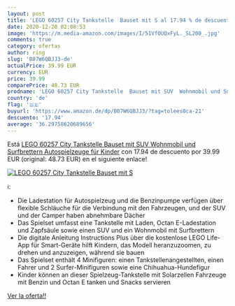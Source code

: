```yaml
---
layout: post
title: 'LEGO 60257 City Tankstelle  Bauset mit S al 17.94 % de descuento'
date: 2020-12-20 02:08:53
image: 'https://m.media-amazon.com/images/I/51VfOUQxFyL._SL200_.jpg'
comments: true
category: ofertas
author: ring
slug: 'B07W6QBJJ3-de'
actualPrice: 39.99 EUR
currency: EUR
price: 39.99
comparePrice: 48.73 EUR
prodname: 'LEGO 60257 City Tankstelle  Bauset mit SUV  Wohnmobil und Surfbrettern  Autospielzeuge für Kinder'
country: 'de'
flag: '🇩🇪'
buyurl: 'https://www.amazon.de/dp/B07W6QBJJ3/?tag=tolees0ca-21'
descuento: '17.94'
average: '36.29758620689656'
---
```


Está [LEGO 60257 City Tankstelle  Bauset mit SUV  Wohnmobil und Surfbrettern  Autospielzeuge für Kinder](https://www.amazon.de/dp/B07W6QBJJ3/?tag=tolees0ca-21) con 17.94 de descuento por 39.99 EUR (original: 48.73 EUR) en el siguiente enlace!

[![LEGO 60257 City Tankstelle  Bauset mit S](https://m.media-amazon.com/images/I/51VfOUQxFyL._SL200_.jpg)](https://www.amazon.de/dp/B07W6QBJJ3/?tag=tolees0ca-21)

ℹ️:

- Die Ladestation für Autospielzeug und die Benzinpumpe verfügen über flexible Schläuche für die Verbindung mit den Fahrzeugen, und der SUV und der Camper haben abnehmbare Dächer
- Das Spielset umfasst eine Tankstelle mit Laden, Octan E-Ladestation und Zapfsäule sowie einen SUV und ein Wohnmobil mit Surfbrettern
- Die digitale Anleitung Instructions Plus über die kostenlose LEGO Life-App für Smart-Geräte hilft Kindern, das Modell heranzuzoomen, zu drehen und anzuzeigen, während sie bauen
- Das Spielset enthält 4 Minifiguren: einen Tankstellenangestellten, einen Fahrer und 2 Surfer-Minifiguren sowie eine Chihuahua-Hundefigur
- Kinder können an dieser Spielzeug-Tankstelle mit Solarzellen Fahrzeuge mit Benzin und Octan E tanken und Snacks servieren

[Ver la oferta!!](https://www.amazon.de/dp/B07W6QBJJ3/?tag=tolees0ca-21)
